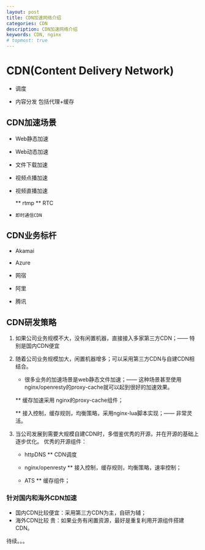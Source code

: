 ```yaml
---
layout: post
title: CDN加速网络介绍
categories: CDN
description: CDN加速网络介绍
keywords: CDN, nginx
# topmost: true
---
```


# CDN(Content Delivery Network)

* 调度

* 内容分发
  包括代理+缓存

## CDN加速场景

* Web静态加速

* Web动态加速

* 文件下载加速

* 视频点播加速

* 视频直播加速

  ** rtmp
  ** RTC

* `即时通信CDN`


## CDN业务标杆

* Akamai

* Azure

* 网宿

* 阿里

* 腾讯

## CDN研发策略

1. 如果公司业务规模不大，没有闲置机器，直接接入多家第三方CDN；—— 特别是国内CDN便宜

1. 随着公司业务规模加大，闲置机器增多；可以采用第三方CDN与自建CDN相结合。

   * 很多业务的加速场景是web静态文件加速；—— 这种场景甚至使用nginx/openresty的proxy-cache就可以起到很好的加速效果。

    ** 缓存加速采用 nginx的proxy-cache组件；

    ** 接入控制，缓存规则，均衡策略，采用nginx-lua脚本实现；—— 非常灵活。

1. 当公司发展到需要大规模自建CDN时，多借鉴优秀的开源，并在开源的基础上逐步优化。
   优秀的开源组件：
   * httpDNS
     ** CDN调度

   * nginx/openresty
     ** 接入控制，缓存规则，均衡策略，速率控制；

   * ATS
     ** 缓存组件；

### 针对国内和海外CDN加速
   * 国内CDN比较便宜：采用第三方CDN为主，自研为辅；
   * 海外CDN比较 贵：如果业务有闲置资源，最好是重复利用开源组件搭建CDN。

待续。。。